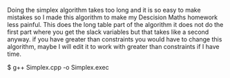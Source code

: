 Doing the simplex algorithm takes too long and it is so easy to make mistakes so I made this algorithm to make my Descision Maths homework less painful. This does the long table part of the algorithm it does not do the first part where you get the slack variables but that takes like a second anyway. if you have greater than constraints you would have to change this algorithm, maybe I will edit it to work with greater than constraints if I have time.

$  g++ Simplex.cpp -o Simplex.exec
